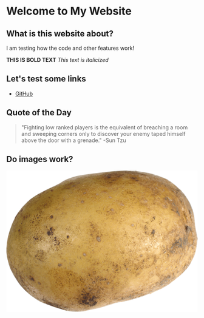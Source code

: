 # Welcome to My Website

## What is this website about?
I am testing how the code and other features work!

**THIS IS BOLD TEXT**
_This text is italicized_

## Let's test some links
- [GitHub](https://github.com)

## Quote of the Day
> "Fighting low ranked players is the equivalent of breaching a room and sweeping corners only to discover your enemy taped himself above the door with a grenade."   -Sun Tzu

## Do images work?
![Potato](https://github.com/Eketus/Bundle-E/blob/main/Transparent_potato.png)